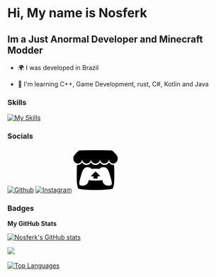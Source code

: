 Hi, My name is Nosferk
====================================================================================================================================

Im a Just Anormal Developer and Minecraft Modder
-----------------------

* 🌍  I was developed in Brazil

* 🧠  I'm learning C++, Game Development, rust, C#, Kotlin and Java

### Skills

[![My Skills](https://skillicons.dev/icons?i=blender,cs,unreal,py,git,cs,js,html,css,linux,windows,rust)](https://skillicons.dev)
### Socials
[![Github](https://skillicons.dev/icons?i=github)](https://www.github.com/Nosferk)
[![Instagram](https://skillicons.dev/icons?i=instagram)](https://www.instagram.com/nosferk/)
[![Itch.io](https://raw.githubusercontent.com/Nosferk/Nosferk/refs/heads/main/itchio.svg)](https://nosferk.itch.io/)
### Badges

<b>My GitHub Stats</b>

<a href="http://www.github.com/Nosferk"><img src="https://github-readme-stats.vercel.app/api?username=Nosferk&show_icons=true&hide=&count_private=true&title_color=0891b2&text_color=ffffff&icon_color=0891b2&bg_color=1c1917&hide_border=true&show_icons=true" alt="Nosferk's GitHub stats" /></a>

<a href="http://www.github.com/Nosferk"><img src="https://github-readme-streak-stats.herokuapp.com/?user=Nosferk&stroke=ffffff&background=1c1917&ring=0891b2&fire=0891b2&currStreakNum=ffffff&currStreakLabel=0891b2&sideNums=ffffff&sideLabels=ffffff&dates=ffffff&hide_border=true" /></a>

<a href="https://github.com/Nosferk" align="left"><img src="https://github-readme-stats.vercel.app/api/top-langs/?username=Nosferk&langs_count=10&title_color=0891b2&text_color=ffffff&icon_color=0891b2&bg_color=1c1917&hide_border=true&locale=en&custom_title=Top%20%Languages" alt="Top Languages" /></a>
